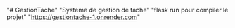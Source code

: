 "# GestionTache" 
"Systeme de gestion de tache" 
"flask run pour compiler le projet" 
"https://gestiontache-1.onrender.com"
